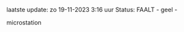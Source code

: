 laatste update: 
zo 19-11-2023  3:16   uur 
Status: FAALT - geel - 
<div class="service Y">microstation</div>